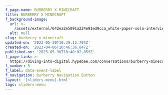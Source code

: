 ```yaml
---
f_page-name: BURBERRY X MINECRAFT
title: BURBERRY X MINECRAFT
f_background-image:
  url: >-
    /assets/external/642ea2e5091a224e91ed9cca_white-paper-solo-interviews-burberry-minecraft-10.jpg
  alt: null
slug: burberry-x-minecraft
updated-on: '2023-05-30T10:39:12.704Z'
created-on: '2023-04-06T10:46:36.847Z'
published-on: '2023-05-30T10:40:02.859Z'
f_page-link: >-
  https://diving-into-digital.hypebae.com/conversations/burberry-minecraft-interviews-fashion-experts-trends
f_number: 5
f_label: data-event-label
f_navigation: Burberry Navigation Button
layout: '[sliders-menu].html'
tags: sliders-menu
---
```



